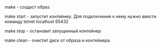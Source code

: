 make - создаст образ

make start - запустит контейнер. Для подключения к нему нужно ввести команду telnet localhost 65432

make stop - остановит запущенный контейнер

make clean - очистит диск от образа и контейнера
